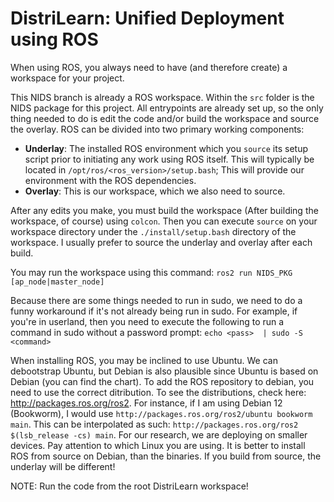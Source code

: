 # DistriLearn: Unified Deployment using ROS

When using ROS, you always need to have (and therefore create) a workspace for your project. 

This NIDS branch is already a ROS workspace. Within the `src` folder is the NIDS package for this project. All entrypoints are already set up, so the only thing needed to do is edit the code and/or build the workspace and source the overlay. ROS can be divided into two primary working components:
- <b>Underlay</b>: The installed ROS environment which you `source` its setup script prior to initiating any work using ROS itself. This will typically be located in `/opt/ros/<ros_version>/setup.bash`; This will provide our environment with the ROS dependencies. 
- <b>Overlay</b>: This is our workspace, which we also need to source.

After any edits you make, you must build the workspace (After building the workspace, of course) using `colcon`. Then you can execute `source` on your workspace directory under the `./install/setup.bash` directory of the workspace. I usually prefer to source the underlay and overlay after each build.

You may run the workspace using this command: `ros2 run NIDS_PKG [ap_node|master_node]`

Because there are some things needed to run in sudo, we need to do a funny workaround if it's not already being run in sudo.
For example, if you're in userland, then you need to execute the following to run a command in sudo without a password prompt:
`echo <pass>  | sudo -S <command>`


When installing ROS, you may be inclined to use Ubuntu. We can debootstrap Ubuntu, but Debian is also plausible since Ubuntu is based on Debian (you can find the chart). To add the ROS repository to debian, you need to use the correct ditribution. To see the distributions, check here: http://packages.ros.org/ros2. For instance, if I am using Debian 12 (Bookworm), I would use `http://packages.ros.org/ros2/ubuntu bookworm main`. This can be interpolated as such: `http://packages.ros.org/ros2 $(lsb_release -cs) main`. For our research, we are deploying on smaller devices. Pay attention to which Linux you are using. It is better to install ROS from source on Debian, than the binaries. If you build from source, the underlay will be different!



NOTE: Run the code from the root DistriLearn workspace!

